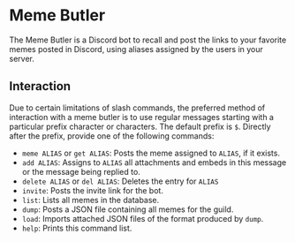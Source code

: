 # Meme Butler
The Meme Butler is a Discord bot to recall and post the links to your favorite
memes posted in Discord, using aliases assigned by the users in your server.

## Interaction
Due to certain limitations of slash commands, the preferred method of
interaction with a meme butler is to use regular messages starting with a
particular prefix character or characters.
The default prefix is `$`.
Directly after the prefix, provide one of the following commands:

- `meme ALIAS` or `get ALIAS`: Posts the meme assigned to `ALIAS`, if it exists.
- `add ALIAS`: Assigns to `ALIAS` all attachments and embeds in this message or the message being replied to.
- `delete ALIAS` or `del ALIAS`: Deletes the entry for `ALIAS`
- `invite`: Posts the invite link for the bot.
- `list`: Lists all memes in the database.
- `dump`: Posts a JSON file containing all memes for the guild.
- `load`: Imports attached JSON files of the format produced by `dump`.
- `help`: Prints this command list.
